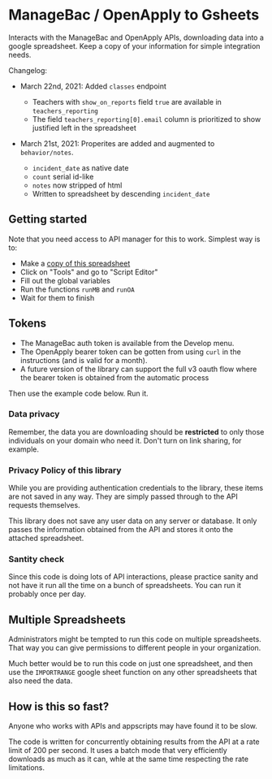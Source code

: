 #   ManageBac / OpenApply to Gsheets

Interacts with the ManageBac and OpenApply APIs, downloading data into a google spreadsheet. Keep a copy of your information for simple integration needs.

Changelog:

- March 22nd, 2021: Added `classes` endpoint
  - Teachers with `show_on_reports` field `true` are available in `teachers_reporting`
  - The field `teachers_reporting[0].email` column is prioritized to show justified left in the spreadsheet

- March 21st, 2021: Properites are added and augmented to `behavior/notes`.
  - `incident_date` as native date 
  - `count` serial id-like
  - `notes` now stripped of html
  - Written to spreadsheet by descending `incident_date`

## Getting started

Note that you need access to API manager for this to work. Simplest way is to:

- Make a [copy of this spreadsheet](https://docs.google.com/spreadsheets/d/1Uc___fcVkp_QURp_9sMq3vFJSVncv2-ENwiZmVzz4bg/copy)
- Click on "Tools" and go to "Script Editor"
- Fill out the global variables 
- Run the functions `runMB` and `runOA`
- Wait for them to finish


## Tokens

- The ManageBac auth token is available from the Develop menu.
- The OpenApply bearer token can be gotten from using `curl` in the instructions (and is valid for a month).
- A future version of the library can support the full v3 oauth flow where the bearer token is obtained from the automatic process

Then use the example code below. Run it.

### Data privacy

Remember, the data you are downloading should be **restricted** to only those individuals on your domain who need it. Don't turn on link sharing, for example. 

### Privacy Policy of this library

While you are providing authentication credentials to the library, these items are not saved in any way. They are simply passed through to the API requests themselves.

This library does not save any user data on any server or database. It only passes the information obtained from the API and stores it onto the attached spreadsheet.

### Santity check

Since this code is doing lots of API interactions, please practice sanity and not have it run all the time on a bunch of spreadsheets. You can run it probably once per day.

## Multiple Spreadsheets

Administrators might be tempted to run this code on multiple spreadsheets. That way you can give permissions to different people in your organization. 

Much better would be to run this code on just one spreadsheet, and then use the `IMPORTRANGE` google sheet function on any other spreadsheets that also need the data.

## How is this so fast?

Anyone who works with APIs and appscripts may have found it to be slow. 

The code is written for concurrently obtaining results from the API at a rate limit of 200 per second. It uses a batch mode that very efficiently downloads as much as it can, whle at the same time respecting the rate limitations.


